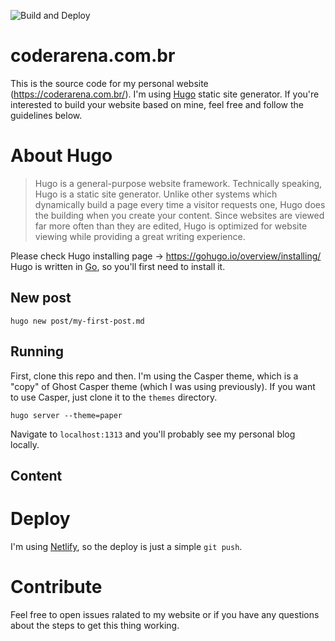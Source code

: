 ![Build and Deploy](https://github.com/coder-arena/coderarena.com.br/workflows/Build%20and%20Deploy/badge.svg?branch=master&event=push)

# coderarena.com.br
This is the source code for my personal website (https://coderarena.com.br/). I'm using [Hugo](https://gohugo.io) static site generator.
If you're interested to build your website based on mine, feel free and follow the guidelines below.

# About Hugo
> Hugo is a general-purpose website framework. Technically speaking, Hugo is a static site generator. Unlike other systems which dynamically build a page every time a visitor requests one, Hugo does the building when you create your content. Since websites are viewed far more often than they are edited, Hugo is optimized for website viewing while providing a great writing experience.

Please check Hugo installing page -> https://gohugo.io/overview/installing/
Hugo is written in [Go](https://gohugo.io/overview/installing/), so you'll first need to install it.

## New post
```
hugo new post/my-first-post.md
```

## Running
First, clone this repo and then.
I'm using the Casper theme, which is a "copy" of Ghost Casper theme (which I was using previously).
If you want to use Casper, just clone it to the `themes` directory.

```
hugo server --theme=paper
```
Navigate to `localhost:1313` and you'll probably see my personal blog locally.

## Content


# Deploy
I'm using [Netlify](https://www.netlify.com/), so the deploy is just a simple `git push`.

# Contribute
Feel free to open issues ralated to my website or if you have any questions about the steps to get this thing working.
